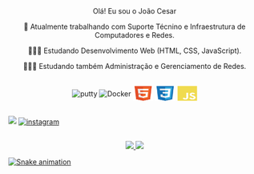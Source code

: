 ##

<div align="center">
  Olá! Eu sou o João Cesar

  <p>🏫 Atualmente trabalhando com Suporte Técnino e Infraestrutura de Computadores e Redes.</p>
  <p>👨🏻‍💻 Estudando Desenvolvimento Web (HTML, CSS, JavaScript).</p>
  <p>👨🏻‍💻 Estudando também Administração e Gerenciamento de Redes.</p>
</div>

<div align="center" style="display: inline_block"><br>  
  <img align="center" alt="putty" height="30" width="40" src="https://cdn.jsdelivr.net/gh/devicons/devicon/icons/putty/putty-original.svg" />          
  <img align="center" alt="Docker" height="40" width="40" src="https://cdn.jsdelivr.net/gh/devicons/devicon/icons/docker/docker-plain.svg">
  <img align="center" alt="HTML" height="30" width="40" src="https://raw.githubusercontent.com/devicons/devicon/master/icons/html5/html5-original.svg">
  <img align="center" alt="CSS" height="30" width="40" src="https://raw.githubusercontent.com/devicons/devicon/master/icons/css3/css3-original.svg">
  <img align="center" alt="JS" height="30" width="40" src="https://raw.githubusercontent.com/devicons/devicon/master/icons/javascript/javascript-plain.svg"> 
</div>
      
  ##
  
<div>
  <a href="https://instagram.com/csr.ribeiro" target="_blank"><img src="https://img.shields.io/badge/-Instagram-%23E4405F?style=for-the-badge&logo=instagram&logoColor=white" target="_blank"></a>
  <a href="https://instagram.com/csr.ribeiro" target="_blank">
 <img align="center" src="https://img.shields.io/badge/-csr.ribeiro-05122A?style=flat&logo=instagram" alt="instagram"/>
</a>
</div> 

  ##

<div align="center">
  <a href="https://github.com/uriellouis">
  <img height="180em" src="https://github-readme-stats.vercel.app/api?username=uriellouis&show_icons=true&theme=dark&include_all_commits=true&count_private=true"/>
  <img src="https://github-readme-stats.vercel.app/api/top-langs/?username=uriellouis&layout=compact&langs_count=7&theme=dark"/>
</div>

![Snake animation](https://github.com/uriellouis/uriellouis/blob/output/github-contribution-grid-snake.svg) 
